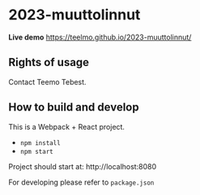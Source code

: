 # 2023-muuttolinnut

**Live demo** https://teelmo.github.io/2023-muuttolinnut/

## Rights of usage

Contact Teemo Tebest.

## How to build and develop

This is a Webpack + React project.

* `npm install`
* `npm start`

Project should start at: http://localhost:8080

For developing please refer to `package.json`